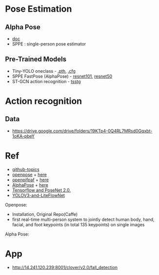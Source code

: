 # Pose Estimation

## Alpha Pose
+ [doc](https://www.mvig.org/research/alphapose.html)
+ SPPE : single-person pose estimator
## Pre-Trained Models

- Tiny-YOLO oneclass - [.pth](https://drive.google.com/file/d/1obEbWBSm9bXeg10FriJ7R2cGLRsg-AfP/view?usp=sharing),
[.cfg](https://drive.google.com/file/d/19sPzBZjAjuJQ3emRteHybm2SG25w9Wn5/view?usp=sharing)
- SPPE FastPose (AlphaPose) - [resnet101](https://drive.google.com/file/d/1N2MgE1Esq6CKYA6FyZVKpPwHRyOCrzA0/view?usp=sharing),
[resnet50](https://drive.google.com/file/d/1IPfCDRwCmQDnQy94nT1V-_NVtTEi4VmU/view?usp=sharing)
- ST-GCN action recognition - [tsstg](https://drive.google.com/file/d/1mQQ4JHe58ylKbBqTjuKzpwN2nwKOWJ9u/view?usp=sharing)

# Action recognition
## Data
+ https://drive.google.com/drive/folders/19KTp4-0Q4RL7MRsd0Gqxbt-1oKA-pbeY


# Ref
+ [github-topics](https://github.com/topics/human-pose-estimation)
+ [openpose](https://github.com/CMU-Perceptual-Computing-Lab/openpose) + [here](https://github.com/niraljshah/Fall_Detection)
+ [openpifpaf](https://github.com/vita-epfl/openpifpaf) + [here](https://github.com/cwlroda/falldetection_openpifpaf)
+ [AlphaPose](https://github.com/MVIG-SJTU/AlphaPose) + [here](https://github.com/GajuuzZ/Human-Falling-Detect-Tracks)
+ [Tensorflow and PoseNet 2.0.](https://github.com/ambianic/fall-detection)
+ [YOLOV3-and-LiteFlowNet](https://github.com/xiaobin1231/Fall-Detection-By-YOLOV3-and-LiteFlowNet)

Openpose: 
  + Installation, Original Repo(Caffe)
  + first real-time multi-person system to jointly detect human body, hand, facial, 
  and foot keypoints (in total 135 keypoints) on single images

Alpha Pose: 



# App
+ http://14.241.120.239:8001/clover/v2.0/fall_detection